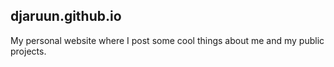 ## djaruun.github.io

My personal website where I post some cool things about me and my public projects.
